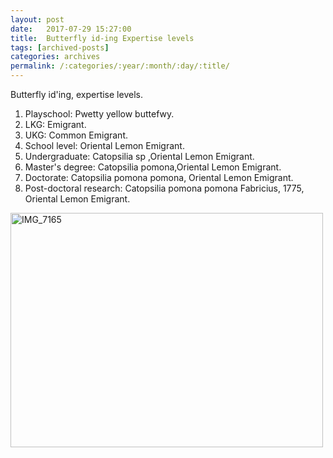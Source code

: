 ```yaml
---
layout: post
date:	2017-07-29 15:27:00
title:  Butterfly id-ing Expertise levels
tags: [archived-posts]
categories: archives
permalink: /:categories/:year/:month/:day/:title/
---
```

Butterfly id'ing,  expertise levels.
 
1. Playschool: Pwetty yellow buttefwy.
2. LKG: Emigrant. 
3. UKG: Common Emigrant. 
4. School level: Oriental Lemon Emigrant. 
5. Undergraduate: Catopsilia sp ,Oriental Lemon Emigrant.
6. Master's degree: Catopsilia pomona,Oriental Lemon Emigrant. 
7. Doctorate: Catopsilia pomona pomona, Oriental Lemon Emigrant. 
8. Post-doctoral research: Catopsilia pomona pomona Fabricius, 1775, Oriental Lemon Emigrant.

<a data-flickr-embed="true" href="https://www.flickr.com/photos/86494503@N00/21920291346/in/photolist-WYzy7B-WQZB12-J333kv-zp2dVG-AZv8kK-xXvjcz-zbChce-pZBzTm-zjdKzn-zP7Nkq-HHunkb-hcuPoS-z9Dped-zNTH2g-xJv7o2-VKcrJo-UtRCVk-UUWhsJ-UUWgQb-UJRXF4-UJRXn8-TCL9L9-PBNMmQ-P7jMhW-Na4j91-LLDg3A-LxnwyA-J5Qrj4-HYiPid-HYiNZC/" title="IMG_7165"><img src="https://farm1.staticflickr.com/714/21920291346_aa29692c04.jpg" width="500" height="375" alt="IMG_7165"></a>
